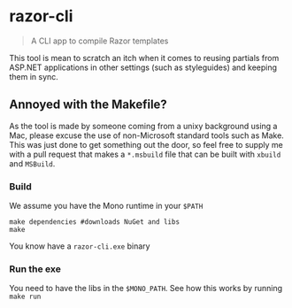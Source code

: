 # razor-cli
> A CLI app to compile Razor templates

This tool is mean to scratch an itch when it comes
to reusing partials from ASP.NET applications in 
other settings (such as styleguides) and keeping 
them in sync.

## Annoyed with the Makefile?
As the tool is made by someone coming from a 
unixy background using a Mac, please excuse
the use of non-Microsoft standard tools such as 
Make. This was just done to get something
out the door, so feel free to supply me with
a pull request that makes a `*.msbuild` file
that can be built with `xbuild` and `MSBuild`.

### Build
We assume you have the Mono runtime in your `$PATH`

```
make dependencies #downloads NuGet and libs
make 
```

You know have a `razor-cli.exe` binary

### Run the exe

You need to have the libs in the `$MONO_PATH`.
See how this works by running `make run`
